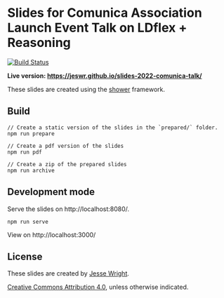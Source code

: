 # Slides for Comunica Association Launch Event Talk on LDflex + Reasoning
[![Build Status](https://github.com/jeswr/slides-2022-comunica-talk/workflows/Build%20and%20Deploy/badge.svg)](https://rubensworks.github.io/slides-2022-comunica-launch-intro/)

**Live version: https://jeswr.github.io/slides-2022-comunica-talk/**

These slides are created using the [shower](https://github.com/shower/shower) framework.

## Build

```
// Create a static version of the slides in the `prepared/` folder.
npm run prepare

// Create a pdf version of the slides
npm run pdf

// Create a zip of the prepared slides
npm run archive
```

## Development mode

Serve the slides on http://localhost:8080/.

```
npm run serve
```

View on http://localhost:3000/

## License

These slides are created by [Jesse Wright](https://jeswr.me/).

[Creative Commons Attribution 4.0](https://creativecommons.org/licenses/by/4.0/), unless otherwise indicated.
